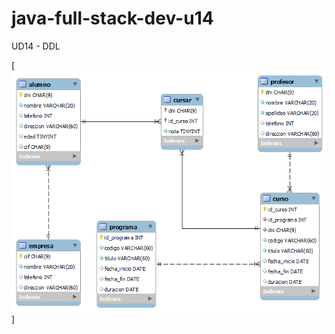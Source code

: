 # java-full-stack-dev-u14
UD14 - DDL

[![image](https://github.com/JagaScripts/java-full-stack-dev-u14/blob/master/academia_de_calses.png)]
